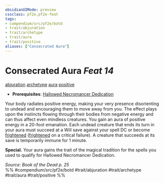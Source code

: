 ```yaml
---
obsidianUIMode: preview
cssclass: pf2e,pf2e-feat
tags:
- compendium/src/pf2e/botd
- trait/abjuration
- trait/archetype
- trait/aura
- trait/positive
aliases: ["Consecrated Aura"]
---
```

# Consecrated Aura  *Feat 14*  
[abjuration](/rules/traits/abjuration.md)  [archetype](/rules/traits/archetype.md)  [aura](/rules/traits/aura.md)  [positive](/rules/traits/positive.md)  

- **Prerequisites**: [Hallowed Necromancer Dedication](/compendium/feats/hallowed-necromancer-dedication-botd.md)

Your body radiates positive energy, making your very presence disorienting to undead and encouraging them to move away from you. The effect plays upon the instincts flowing through their bodies from negative energy and can thus affect even mindless creatures. You gain an aura of positive energy in a 20-foot emanation. Each undead creature that ends its turn in your aura must succeed at a Will save against your spell DC or become [frightened](/rules/conditions.md#Frightened) ([frightened](/rules/conditions.md#Frightened) on a critical failure). A creature that succeeds at its save is temporarily immune for 1 minute.

**Special.** Your aura gains the trait of the magical tradition for the spells you used to qualify for Hallowed Necromancer Dedication.

*Source: Book of the Dead p. 25*  
%% #compendium/src/pf2e/botd #trait/abjuration #trait/archetype #trait/aura #trait/positive %%
